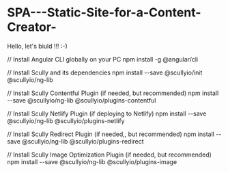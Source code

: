 # SPA---Static-Site-for-a-Content-Creator-

Hello, let's biuld !!!  :-)

//  Install Angular CLI globally on your PC
npm install -g @angular/cli

 // Install Scully and its dependencies
npm install --save @scullyio/init @scullyio/ng-lib

// Install Scully Contentful Plugin (if needed, but recommended)
npm install --save @scullyio/ng-lib @scullyio/plugins-contentful

// Install Scully Netlify Plugin (if deploying to Netlify)
npm install --save @scullyio/ng-lib @scullyio/plugins-netlify

// Install Scully Redirect Plugin (if needed,, but recommended)
npm install --save @scullyio/ng-lib @scullyio/plugins-redirect

// Install Scully Image Optimization Plugin (if needed, but recommended)
npm install --save @scullyio/ng-lib @scullyio/plugins-image
